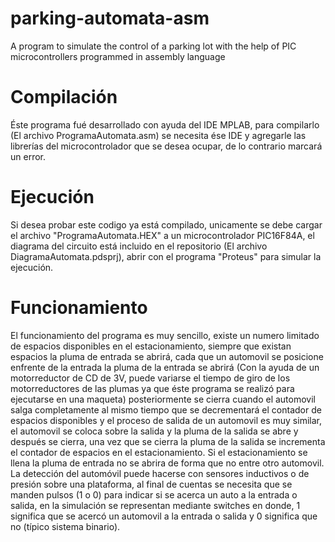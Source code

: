 # parking-automata-asm
 A program to simulate the control of a parking lot with the help of PIC microcontrollers programmed in assembly language
# Compilación
 Éste programa fué desarrollado con ayuda del IDE MPLAB, para compilarlo (El archivo ProgramaAutomata.asm) se necesita ése IDE y 
 agregarle las librerías del microcontrolador que se desea ocupar, de lo contrario marcará un error.
# Ejecución
  Si desea probar este codigo ya está compilado, unicamente se debe cargar el archivo "ProgramaAutomata.HEX" a un microcontrolador
  PIC16F84A, el diagrama del circuito está incluido en el repositorio (El archivo DiagramaAutomata.pdsprj), abrir con el programa 
  "Proteus" para simular la ejecución.
 # Funcionamiento
  El funcionamiento del programa es muy sencillo, existe un numero limitado de espacios disponibles en el estacionamiento,
  siempre que existan espacios la pluma de entrada se abrirá, cada que un automovil se posicione enfrente de la entrada la pluma 
  de la entrada se abrirá (Con la ayuda de un motorreductor de CD de 3V, puede variarse el tiempo de giro de los motorreductores de las
  plumas ya que éste programa se realizó  para ejecutarse en una maqueta) posteriormente se cierra cuando el automovil salga completamente
  al mismo tiempo que se decrementará el contador de espacios disponibles y  el proceso de salida de un automovil es muy similar,
  el automovil se coloca sobre la salida y la pluma de la salida se abre y después se cierra, una vez que se cierra la pluma de la salida
  se incrementa el contador de espacios en el estacionamiento.
  Si el estacionamiento se llena la pluma de entrada no se abrira de forma que no entre otro automovil.
  La detección del automóvil puede hacerse con sensores inductivos o de presión sobre una plataforma, al final de cuentas se necesita que
  se manden pulsos (1 o 0) para indicar si se acerca un auto a la entrada o salida, en la simulación  se representan mediante switches en   donde, 1 significa que se acercó un automovil a la entrada o salida y 0 significa que no (típico sistema binario).
